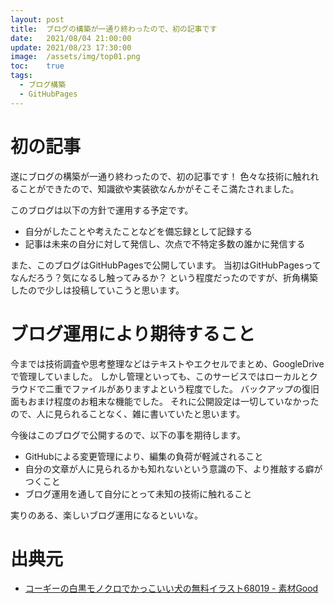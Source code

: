 ```yaml
---
layout: post
title:  ブログの構築が一通り終わったので、初の記事です
date:   2021/08/04 21:00:00
update: 2021/08/23 17:30:00
image:  /assets/img/top01.png
toc:    true
tags:
  - ブログ構築
  - GitHubPages
---
```


# 初の記事

遂にブログの構築が一通り終わったので、初の記事です！
色々な技術に触れれることができたので、知識欲や実装欲なんかがそこそこ満たされました。

このブログは以下の方針で運用する予定です。

  - 自分がしたことや考えたことなどを備忘録として記録する
  - 記事は未来の自分に対して発信し、次点で不特定多数の誰かに発信する

また、このブログはGitHubPagesで公開しています。
当初はGitHubPagesってなんだろう？気になるし触ってみるか？
という程度だったのですが、折角構築したので少しは投稿していこうと思います。


# ブログ運用により期待すること

今までは技術調査や思考整理などはテキストやエクセルでまとめ、GoogleDriveで管理していました。
しかし管理といっても、このサービスではローカルとクラウドで二重でファイルがありますよという程度でした。
バックアップの復旧面もおまけ程度のお粗末な機能でした。
それに公開設定は一切していなかったので、人に見られることなく、雑に書いていたと思います。

今後はこのブログで公開するので、以下の事を期待します。

  - GitHubによる変更管理により、編集の負荷が軽減されること
  - 自分の文章が人に見られるかも知れないという意識の下、より推敲する癖がつくこと
  - ブログ運用を通して自分にとって未知の技術に触れること

実りのある、楽しいブログ運用になるといいな。

# 出典元

  - [コーギーの白黒モノクロでかっこいい犬の無料イラスト68019 - 素材Good](https://sozai-good.com/illust/animal/dog/68019)


